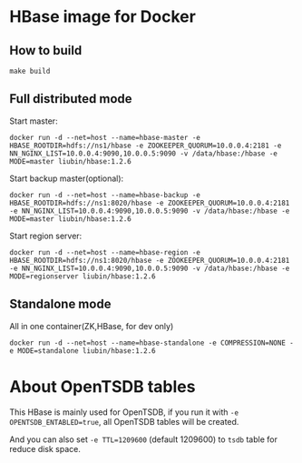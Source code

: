 # HBase image for Docker

## How to build

```
make build
```

## Full distributed mode

Start master:

```
docker run -d --net=host --name=hbase-master -e HBASE_ROOTDIR=hdfs://ns1/hbase -e ZOOKEEPER_QUORUM=10.0.0.4:2181 -e NN_NGINX_LIST=10.0.0.4:9090,10.0.0.5:9090 -v /data/hbase:/hbase -e MODE=master liubin/hbase:1.2.6
```

Start backup master(optional):

```
docker run -d --net=host --name=hbase-backup -e HBASE_ROOTDIR=hdfs://ns1:8020/hbase -e ZOOKEEPER_QUORUM=10.0.0.4:2181 -e NN_NGINX_LIST=10.0.0.4:9090,10.0.0.5:9090 -v /data/hbase:/hbase -e MODE=master liubin/hbase:1.2.6

```

Start region server:

```
docker run -d --net=host --name=hbase-region -e HBASE_ROOTDIR=hdfs://ns1:8020/hbase -e ZOOKEEPER_QUORUM=10.0.0.4:2181 -e NN_NGINX_LIST=10.0.0.4:9090,10.0.0.5:9090 -v /data/hbase:/hbase -e MODE=regionserver liubin/hbase:1.2.6
```

## Standalone mode

All in one container(ZK,HBase, for dev only)

```
docker run -d --net=host --name=hbase-standalone -e COMPRESSION=NONE -e MODE=standalone liubin/hbase:1.2.6
```

# About OpenTSDB tables

This HBase is mainly used for OpenTSDB, if you run it with `-e OPENTSDB_ENTABLED=true`, all OpenTSDB tables will be created.

And you can also set `-e TTL=1209600` (default 1209600) to `tsdb` table for reduce disk space.
